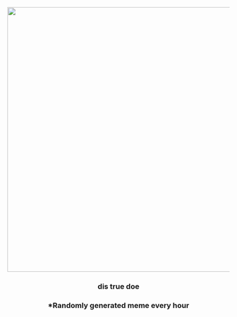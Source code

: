 <p align="center">
        <img src="https://i.redd.it/l4bwp7clrjl91.jpg" width="600" height="600">
        </p>
        <h3 align="center">dis true doe</h3>
        <h3 align="center">*Randomly generated meme every hour</h3>
    